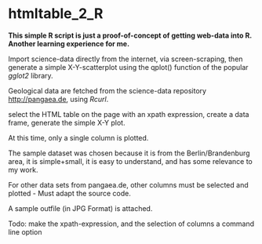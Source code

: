 htmltable_2_R
=============

**This simple R script is just a proof-of-concept of getting web-data into R. Another learning experience for me.**

Import science-data directly from the internet, via screen-scraping, then generate a simple X-Y-scatterplot using the qplot() function of the popular *gglot2* library.

Geological data are fetched from the science-data repository http://pangaea.de, using *Rcurl*.

select the HTML table on the page with an xpath expression, create a data frame, generate the simple X-Y plot. 

At this time, only a single column is plotted.

The sample dataset was chosen because it is from the Berlin/Brandenburg area, 
it is simple+small, it is easy to understand, and has some relevance to my work.

For other data sets from pangaea.de, other columns must be selected and plotted - Must adapt the source code. 

A sample outfile (in JPG Format) is attached.

Todo: make the xpath-expression, and the selection of columns a command line option

